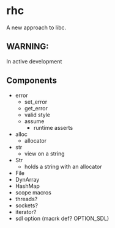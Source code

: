 # rhc
A new approach to libc.


## WARNING:
In active development


## Components
- error
  - set_error
  - get_error
  - valid style
  - assume
      - runtime asserts
- alloc
  - allocator
- str
  - view on a string
- Str
  - holds a string with an allocator
- File
- DynArray
- HashMap
- scope macros
- threads?
- sockets?
- iterator?
- sdl option (macrk def? OPTION_SDL)
